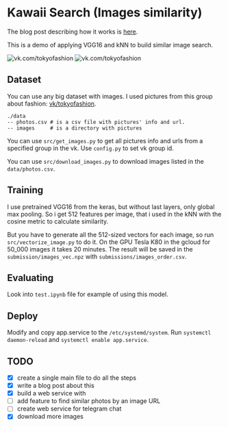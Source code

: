 # Kawaii Search (Images similarity)

The blog post describing how it works is [here](https://medium.com/@senior_sigan/similar-images-search-ce433491059b).

This is a demo of applying VGG16 and kNN to build similar image search. 

![vk.com/tokyofashion](https://i.imgur.com/e9bpwWY.png)
![vk.com/tokyofashion](https://i.imgur.com/dDAJCuY.png)

## Dataset

You can use any big dataset with images. I used pictures from this group about fashion: [vk/tokyofashion](https://vk.com/tokyofashion).

```
./data
-- photos.csv # is a csv file with pictures' info and url.
-- images     # is a directory with pictures
```

You can use `src/get_images.py` to get all pictures info and urls from a specified group in the vk. Use `config.py` to set vk group id.

You can use `src/download_images.py` to download images listed in the `data/photos.csv`.

## Training

I use pretrained VGG16 from the keras, but without last layers, only global max pooling. So i get 512 features per image, that i used in the kNN with the cosine metric to calculate similarity.

But you have to generate all the 512-sized vectors for each image, so run `src/vectorize_image.py` to do it. On the GPU Tesla K80 in the gcloud for 50_000 images it takes 20 minutes. The result will be saved in the `submission/images_vec.npz` with `submissions/images_order.csv`.

## Evaluating

Look into `test.ipynb` file for example of using this model.

## Deploy

Modify and copy app.service to the `/etc/systemd/system`. Run `systemctl daemon-reload` and `systemctl enable app.service`.

## TODO

- [x] create a single main file to do all the steps
- [x] write a blog post about this
- [x] build a web service with
- [ ] add feature to find similar photos by an image URL
- [ ] create web service for telegram chat
- [x] download more images 
